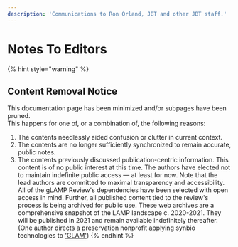 ```yaml
---
description: 'Communications to Ron Orland, JBT and other JBT staff.'
---
```


# Notes To Editors

{% hint style="warning" %}
## Content Removal Notice

This documentation page has been minimized and/or subpages have been pruned.  
This happens for one of, or a combination of, the following reasons:  


1. The contents needlessly aided confusion or clutter in current context.
2. The contents are no longer sufficiently synchronized  to remain accurate, public notes.
3. The contents previously discussed publication-centric information. This content is of no public interest at this time. The authors have elected not to maintain indefinite public access — at least for now.  Note that the lead authors are committed to maximal transparency and accessibility. All of the gLAMP Review's dependencies have been selected with open access in mind.  Further, all published content tied to the review's process is being archived for public use. These web archives are a comprehensive snapshot of the LAMP landscape c. 2020-2021. They will be published in 2021 and remain available indefinitely thereafter.  \(One author directs a preservation nonprofit applying synbio technologies to ['GLAM'](https://en.wikipedia.org/wiki/GLAM_%28industry%29)\)
{% endhint %}

